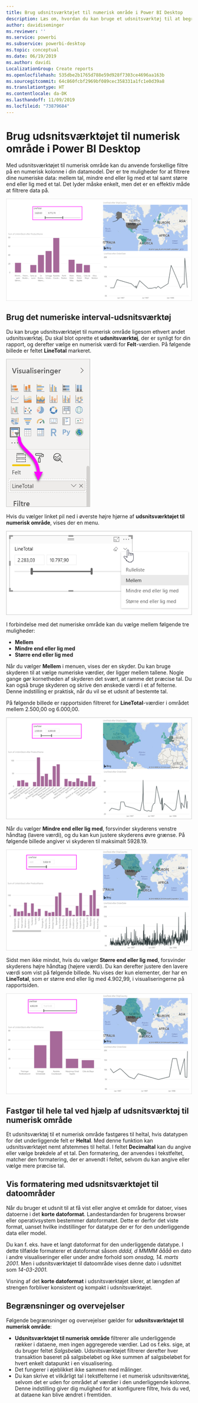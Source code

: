 ```yaml
---
title: Brug udsnitsværktøjet til numerisk område i Power BI Desktop
description: Læs om, hvordan du kan bruge et udsnitsværktøj til at begrænse resultatet til numeriske intervaller i Power BI Desktop
author: davidiseminger
ms.reviewer: ''
ms.service: powerbi
ms.subservice: powerbi-desktop
ms.topic: conceptual
ms.date: 06/19/2019
ms.author: davidi
LocalizationGroup: Create reports
ms.openlocfilehash: 535dbe2b1765d788e59d928f7303ce4696aa163b
ms.sourcegitcommit: 64c860fcbf2969bf089cec358331a1fc1e0d39a8
ms.translationtype: HT
ms.contentlocale: da-DK
ms.lasthandoff: 11/09/2019
ms.locfileid: "73879684"
---
```

# <a name="use-the-numeric-range-slicer-in-power-bi-desktop"></a>Brug udsnitsværktøjet til numerisk område i Power BI Desktop
Med udsnitsværktøjet til numerisk område kan du anvende forskellige filtre på en numerisk kolonne i din datamodel. Der er tre muligheder for at filtrere dine numeriske data: mellem tal, mindre end eller lig med et tal samt større end eller lig med et tal. Det lyder måske enkelt, men det er en effektiv måde at filtrere data på.

![Visual med udsnitsværktøjet til numerisk område](media/desktop-slicer-numeric-range/desktop-slicer-numeric-range-0.png)

## <a name="use-the-numeric-range-slicer"></a>Brug det numeriske interval-udsnitsværktøj
Du kan bruge udsnitsværktøjet til numerisk område ligesom ethvert andet udsnitsværktøj. Du skal blot oprette et **udsnitsværktøj**, der er synligt for din rapport, og derefter vælge en numerisk værdi for **Felt**-værdien. På følgende billede er feltet **LineTotal** markeret.

![Opret et numerisk interval-udsnitsværktøj](media/desktop-slicer-numeric-range/desktop-slicer-numeric-range-1-create.png)

Hvis du vælger linket pil ned i øverste højre hjørne af **udsnitsværktøjet til numerisk område**, vises der en menu.

![Menu for udsnitsværktøj til numerisk område](media/desktop-slicer-numeric-range/desktop-slicer-numeric-range-2-between.png)

I forbindelse med det numeriske område kan du vælge mellem følgende tre muligheder:

* **Mellem**
* **Mindre end eller lig med**
* **Større end eller lig med**

Når du vælger **Mellem** i menuen, vises der en skyder. Du kan bruge skyderen til at vælge numeriske værdier, der ligger mellem tallene. Nogle gange gør kornetheden af skyderen det svært, at ramme det præcise tal. Du kan også bruge skyderen og skrive den ønskede værdi i et af felterne. Denne indstilling er praktisk, når du vil se et udsnit af bestemte tal. 

På følgende billede er rapportsiden filtreret for **LineTotal**-værdier i området mellem 2.500,00 og 6.000,00.

![Udsnitsværktøjet til numerisk område med Mellem](media/desktop-slicer-numeric-range/desktop-slicer-numeric-range-3-between-range.png)

Når du vælger **Mindre end eller lig med**, forsvinder skyderens venstre håndtag (lavere værdi), og du kan kun justere skyderens øvre grænse. På følgende billede angiver vi skyderen til maksimalt 5928.19.

![Udsnitsværktøjet til numerisk område med Mindre end](media/desktop-slicer-numeric-range/desktop-slicer-numeric-range-4-less-than.png)

Sidst men ikke mindst, hvis du vælger **Større end eller lig med**, forsvinder skyderens højre håndtag (højere værdi). Du kan derefter justere den lavere værdi som vist på følgende billede. Nu vises der kun elementer, der har en **LineTotal**, som er større end eller lig med 4.902,99, i visualiseringerne på rapportsiden.

![Udsnitsværktøjet til numerisk område med Større end](media/desktop-slicer-numeric-range/desktop-slicer-numeric-range-5-greater-than.png)

## <a name="snap-to-whole-numbers-with-the-numeric-range-slicer"></a>Fastgør til hele tal ved hjælp af udsnitsværktøj til numerisk område

Et udsnitsværktøj til et numerisk område fastgøres til heltal, hvis datatypen for det underliggende felt er **Heltal**. Med denne funktion kan udsnitsværktøjet nemt afstemmes til heltal. I feltet **Decimaltal** kan du angive eller vælge brøkdele af et tal. Den formatering, der anvendes i tekstfeltet, matcher den formatering, der er anvendt i feltet, selvom du kan angive eller vælge mere præcise tal.

## <a name="display-formatting-with-the-date-range-slicer"></a>Vis formatering med udsnitsværktøjet til datoområder

Når du bruger et udsnit til at få vist eller angive et område for datoer, vises datoerne i det **korte datoformat**. Landestandarden for brugerens browser eller operativsystem bestemmer datoformatet. Dette er derfor det viste format, uanset hvilke indstillinger for datatype der er for den underliggende data eller model. 

Du kan f. eks. have et langt datoformat for den underliggende datatype. I dette tilfælde formaterer et datoformat såsom *dddd, d MMMM åååå* en dato i andre visualiseringer eller under andre forhold som *onsdag, 14. marts 2001*. Men i udsnitsværktøjet til datoområde vises denne dato i udsnittet som *14-03-2001.*

Visning af det **korte datoformat** i udsnitsværktøjet sikrer, at længden af strengen forbliver konsistent og kompakt i udsnitsværktøjet. 

## <a name="limitations-and-considerations"></a>Begrænsninger og overvejelser
Følgende begrænsninger og overvejelser gælder for **udsnitsværktøjet til numerisk område**:

* **Udsnitsværktøjet til numerisk område** filtrerer alle underliggende rækker i dataene, men ingen aggregerede værdier. Lad os f.eks. sige, at du bruger feltet *Salgsbeløb*. Udsnitsværktøjet filtrerer derefter hver transaktion baseret på salgsbeløbet og ikke summen af salgsbeløbet for hvert enkelt datapunkt i en visualisering.
* Det fungerer i øjeblikket ikke sammen med målinger.
* Du kan skrive et vilkårligt tal i tekstfelterne i et numerisk udsnitsværktøj, selvom det er uden for området af værdier i den underliggende kolonne. Denne indstilling giver dig mulighed for at konfigurere filtre, hvis du ved, at dataene kan blive ændret i fremtiden.
